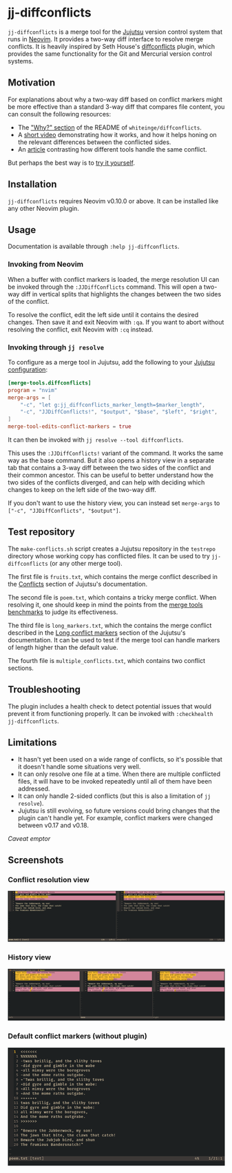 # jj-diffconflicts

`jj-diffconflicts` is a merge tool for the [Jujutsu][] version control system that runs in [Neovim][].
It provides a two-way diff interface to resolve merge conflicts.
It is heavily inspired by Seth House's [diffconflicts] plugin, which provides the same functionality for the Git and Mercurial version control systems.

## Motivation

For explanations about why a two-way diff based on conflict markers might be more effective than a standard 3-way diff that compares file content, you can consult the following resources:

- The ["Why?" section][why] of the README of `whiteinge/diffconflicts`.
- A [short video][] demonstrating how it works, and how it helps honing on the relevant differences between the conflicted sides.
- An [article][] contrasting how different tools handle the same conflict.

But perhaps the best way is to [try it yourself](#test-repository).

## Installation

`jj-diffconflicts` requires Neovim v0.10.0 or above.
It can be installed like any other Neovim plugin.

## Usage

Documentation is available through `:help jj-diffconflicts`.

### Invoking from Neovim

When a buffer with conflict markers is loaded, the merge resolution UI can be invoked through the `:JJDiffConflicts` command.
This will open a two-way diff in vertical splits that highlights the changes between the two sides of the conflict.

To resolve the conflict, edit the left side until it contains the desired changes.
Then save it and exit Neovim with `:qa`.
If you want to abort without resolving the conflict, exit Neovim with `:cq` instead.

### Invoking through `jj resolve`

To configure as a merge tool in Jujutsu, add the following to your [Jujutsu configuration][]:

```toml
[merge-tools.diffconflicts]
program = "nvim"
merge-args = [
    "-c", "let g:jj_diffconflicts_marker_length=$marker_length",
    "-c", "JJDiffConflicts!", "$output", "$base", "$left", "$right",
]
merge-tool-edits-conflict-markers = true
```

It can then be invoked with `jj resolve --tool diffconflicts`.

This uses the `:JJDiffConflicts!` variant of the command.
It works the same way as the base command.
But it also opens a history view in a separate tab that contains a 3-way diff between the two sides of the conflict and their common ancestor.
This can be useful to better understand how the two sides of the conflicts diverged, and can help with deciding which changes to keep on the left side of the two-way diff.

If you don't want to use the history view, you can instead set `merge-args` to `["-c", "JJDiffConflicts", "$output"]`.

## Test repository

The `make-conflicts.sh` script creates a Jujutsu repository in the `testrepo` directory whose working copy has conflicted files.
It can be used to try `jj-diffconflicts` (or any other merge tool).

The first file is `fruits.txt`, which contains the merge conflict described in the [Conflicts][] section of Jujutsu's documentation.

The second file is `poem.txt`, which contains a tricky merge conflict.
When resolving it, one should keep in mind the points from the [merge tools benchmarks][] to judge its effectiveness.

The third file is `long_markers.txt`, which the contains the merge conflict described in the [Long conflict markers][] section of the Jujutsu's documentation.
It can be used to test if the merge tool can handle markers of length higher than the default value.

The fourth file is `multiple_conflicts.txt`, which contains two conflict sections.

## Troubleshooting

The plugin includes a health check to detect potential issues that would prevent it from functioning properly.
It can be invoked with `:checkhealth jj-diffconflicts`.

## Limitations

- It hasn't yet been used on a wide range of conflicts, so it's possible that it doesn't handle some situations very well.
- It can only resolve one file at a time.
  When there are multiple conflicted files, it will have to be invoked repeatedly until all of them have been addressed.
- It can only handle 2-sided conflicts (but this is also a limitation of `jj resolve`).
- Jujutsu is still evolving, so future versions could bring changes that the plugin can't handle yet.
  For example, conflict markers were changed between v0.17 and v0.18.

_Caveat emptor_

## Screenshots

### Conflict resolution view

![Conflict resolution view](./doc/diff-view.png)

### History view

![History view](./doc/history-view.png)

### Default conflict markers (without plugin)

![Default conflict markers](./doc/default-conflict-markers.png)

[article]: https://www.eseth.org/2020/mergetools.html
[conflicts]: https://jj-vcs.github.io/jj/latest/conflicts/#conflict-markers
[diffconflicts]: https://github.com/whiteinge/diffconflicts/
[jujutsu configuration]: https://jj-vcs.github.io/jj/latest/config/
[jujutsu]: https://jj-vcs.github.io/jj/
[long conflict markers]: https://jj-vcs.github.io/jj/latest/conflicts/#long-conflict-markers
[merge tools benchmarks]: https://github.com/whiteinge/diffconflicts/blob/master/_utils/README.md#mergetool-benchmarks
[neovim]: https://neovim.io/
[short video]: https://www.youtube.com/watch?v=Pxgl3Wtf78Y
[why]: https://github.com/whiteinge/diffconflicts/#why
